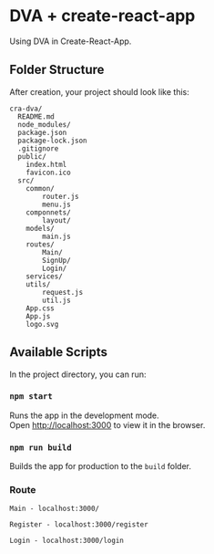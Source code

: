 # DVA + create-react-app

Using DVA in Create-React-App.

## Folder Structure

After creation, your project should look like this:

```
cra-dva/
  README.md
  node_modules/
  package.json
  package-lock.json
  .gitignore
  public/
    index.html
    favicon.ico
  src/
    common/
        router.js
        menu.js
    componnets/
        layout/
    models/
        main.js
    routes/
        Main/
        SignUp/
        Login/
    services/
    utils/
        request.js
        util.js
    App.css
    App.js
    logo.svg
```

## Available Scripts

In the project directory, you can run:

### `npm start`

Runs the app in the development mode.<br>
Open [http://localhost:3000](http://localhost:3000) to view it in the browser.

### `npm run build`

Builds the app for production to the `build` folder.

### Route

```
Main - localhost:3000/

Register - localhost:3000/register

Login - localhost:3000/login
```
